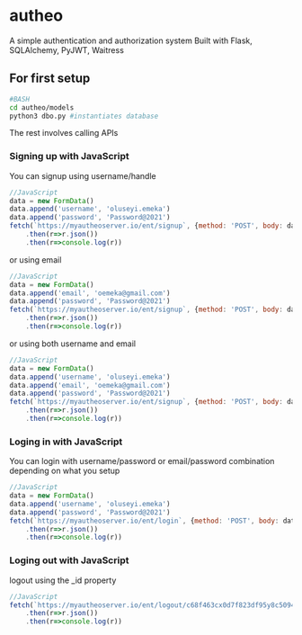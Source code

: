 # autheo
A simple authentication and authorization system
Built with Flask, SQLAlchemy, PyJWT, Waitress

## For first setup
```bash
#BASH
cd autheo/models
python3 dbo.py #instantiates database

```

The rest involves calling APIs

### Signing up with JavaScript

You can signup using username/handle

```javascript
//JavaScript
data = new FormData()
data.append('username', 'oluseyi.emeka')
data.append('password', 'Password@2021')
fetch(`https://myautheoserver.io/ent/signup`, {method: 'POST', body: data})
	.then(r=>r.json())
	.then(r=>console.log(r))

```

or using email

```javascript
//JavaScript
data = new FormData()
data.append('email', 'oemeka@gmail.com')
data.append('password', 'Password@2021')
fetch(`https://myautheoserver.io/ent/signup`, {method: 'POST', body: data})
	.then(r=>r.json())
	.then(r=>console.log(r))

```

or using both username and email

```javascript
//JavaScript
data = new FormData()
data.append('username', 'oluseyi.emeka')
data.append('email', 'oemeka@gmail.com')
data.append('password', 'Password@2021')
fetch(`https://myautheoserver.io/ent/signup`, {method: 'POST', body: data})
	.then(r=>r.json())
	.then(r=>console.log(r))

```

### Loging in with JavaScript

You can login with username/password or email/password combination depending on what you setup

```javascript
//JavaScript
data = new FormData()
data.append('username', 'oluseyi.emeka')
data.append('password', 'Password@2021')
fetch(`https://myautheoserver.io/ent/login`, {method: 'POST', body: data})
	.then(r=>r.json())
	.then(r=>console.log(r))

```

### Loging out with JavaScript

logout using the \_id property

```javascript
//JavaScript
fetch(`https://myautheoserver.io/ent/logout/c68f463cx0d7f823df95y8c50943e651`) 
	.then(r=>r.json())
	.then(r=>console.log(r))

```
